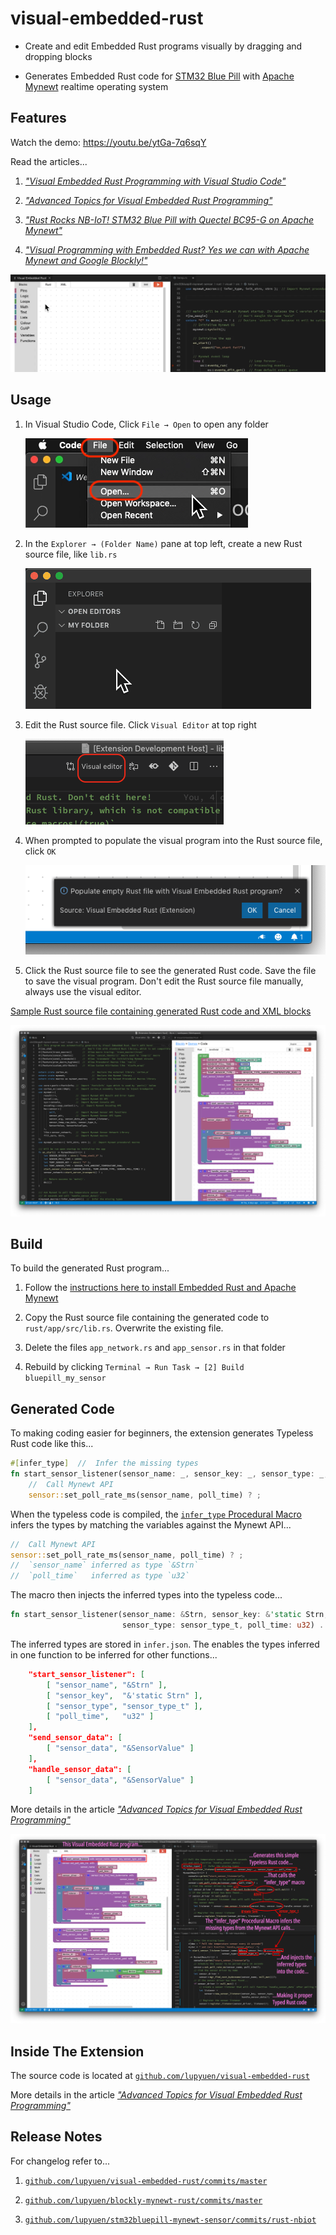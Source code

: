 # visual-embedded-rust

- Create and edit Embedded Rust programs visually by dragging and dropping blocks

- Generates Embedded Rust code for [STM32 Blue Pill](https://medium.com/swlh/super-blue-pill-like-stm32-blue-pill-but-better-6d341d9347da?source=friends_link&sk=956087171b9b9efcc484ea60b9c78c16) with [Apache Mynewt](https://mynewt.apache.org/) realtime operating system

## Features

Watch the demo: https://youtu.be/ytGa-7q6sqY

Read the articles...

1. [_"Visual Embedded Rust Programming with Visual Studio Code"_](https://medium.com/@ly.lee/visual-embedded-rust-programming-with-visual-studio-code-1bc1262e398c?source=friends_link&sk=222de63e45993aacd0db5a2e4b1f33c7)

1. [_"Advanced Topics for Visual Embedded Rust Programming"_](https://medium.com/@ly.lee/advanced-topics-for-visual-embedded-rust-programming-ebf1627fe397?source=friends_link&sk=01f0ae0e1b82efa9fd6b8e5616c736af)

1. [_"Rust Rocks NB-IoT! STM32 Blue Pill with Quectel BC95-G on Apache Mynewt"_](https://medium.com/@ly.lee/rust-rocks-nb-iot-stm32-blue-pill-with-quectel-bc95-g-on-apache-mynewt-ef62a7e28f7e?source=friends_link&sk=aaa21371f68a07c543066b6b89a760f0)

1. [_"Visual Programming with Embedded Rust? Yes we can with Apache Mynewt and Google Blockly!"_](https://medium.com/@ly.lee/visual-programming-with-embedded-rust-yes-we-can-with-apache-mynewt-and-google-blockly-8b67ef7412d7?source=friends_link&sk=353fb92b6f20ebf885ff5c9be44fd6f2)

![Visual Embedded Rust](images/animation.gif)

## Usage

1. In Visual Studio Code, Click `File → Open` to open any folder

    ![Click File → Open](images/install1.png)

1. In the `Explorer → (Folder Name)` pane at top left, create a new Rust source file, like `lib.rs`

    ![Create a new Rust source file](images/install2.gif)

1. Edit the Rust source file. Click `Visual Editor` at top right

    ![Click Visual Editor](images/install3.png)

1. When prompted to populate the visual program into the Rust source file, click `OK`

    ![Click OK](images/install4.png)

1. Click the Rust source file to see the generated Rust code. Save the file to save the visual program. Don't edit the Rust source file manually, always use the visual editor.

[Sample Rust source file containing generated Rust code and XML blocks](https://github.com/lupyuen/stm32bluepill-mynewt-sensor/blob/rust-nbiot/rust/visual/src/lib.rs)

![Visual Embedded Rust editor with generated Rust code](images/editor.png)

## Build

To build the generated Rust program...

1. Follow the [instructions here to install Embedded Rust and Apache Mynewt](https://medium.com/@ly.lee/install-embedded-rust-and-apache-mynewt-for-visual-studio-code-on-windows-533ac87b35ad)

1. Copy the Rust source file containing the generated code to `rust/app/src/lib.rs`. Overwrite the existing file.

1. Delete the files `app_network.rs` and `app_sensor.rs` in that folder

1. Rebuild by clicking `Terminal → Run Task → [2] Build bluepill_my_sensor`

## Generated Code

To making coding easier for beginners, the extension generates Typeless Rust code like this...

```rust
#[infer_type]  //  Infer the missing types
fn start_sensor_listener(sensor_name: _, sensor_key: _, sensor_type: _, poll_time: _) ...
    //  Call Mynewt API
    sensor::set_poll_rate_ms(sensor_name, poll_time) ? ;
```

When the typeless code is compiled, the [`infer_type` Procedural Macro](https://github.com/lupyuen/stm32bluepill-mynewt-sensor/blob/rust-nbiot/rust/macros/src/infer_type.rs) infers the types by matching the variables against the Mynewt API...

```rust
//  Call Mynewt API
sensor::set_poll_rate_ms(sensor_name, poll_time) ? ;  
//  `sensor_name` inferred as type `&Strn`
//  `poll_time`   inferred as type `u32`
```

The macro then injects the inferred types into the typeless code...

```rust
fn start_sensor_listener(sensor_name: &Strn, sensor_key: &'static Strn,
                         sensor_type: sensor_type_t, poll_time: u32) ...
```

The inferred types are stored in `infer.json`. The enables the types inferred in one function to be inferred for other functions...

```json
    "start_sensor_listener": [
        [ "sensor_name", "&Strn" ],
        [ "sensor_key",  "&'static Strn" ],
        [ "sensor_type", "sensor_type_t" ],
        [ "poll_time",   "u32" ]
    ],
    "send_sensor_data": [
        [ "sensor_data", "&SensorValue" ]
    ],
    "handle_sensor_data": [
        [ "sensor_data", "&SensorValue" ]
    ]
```

More details in the article [_"Advanced Topics for Visual Embedded Rust Programming"_](https://medium.com/@ly.lee/advanced-topics-for-visual-embedded-rust-programming-ebf1627fe397?source=friends_link&sk=01f0ae0e1b82efa9fd6b8e5616c736af)

![Inferring the missing types in the generated Rust code](images/typeless-rust.png)

## Inside The Extension

The source code is located at [`github.com/lupyuen/visual-embedded-rust`](https://github.com/lupyuen/visual-embedded-rust)

More details in the article [_"Advanced Topics for Visual Embedded Rust Programming"_](https://medium.com/@ly.lee/advanced-topics-for-visual-embedded-rust-programming-ebf1627fe397?source=friends_link&sk=01f0ae0e1b82efa9fd6b8e5616c736af)

## Release Notes

For changelog refer to...

1.  [`github.com/lupyuen/visual-embedded-rust/commits/master`](https://github.com/lupyuen/visual-embedded-rust/commits/master)

1.  [`github.com/lupyuen/blockly-mynewt-rust/commits/master`](https://github.com/lupyuen/blockly-mynewt-rust/commits/master)

1.  [`github.com/lupyuen/stm32bluepill-mynewt-sensor/commits/rust-nbiot`](https://github.com/lupyuen/stm32bluepill-mynewt-sensor/commits/rust-nbiot)
